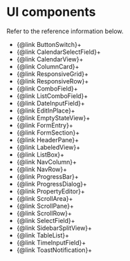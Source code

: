 # UI components

Refer to the reference information below.

- {@link ButtonSwitch}+
- {@link CalendarSelectField}+
- {@link CalendarView}+
- {@link ColumnCard}+
- {@link ResponsiveGrid}+
- {@link ResponsiveRow}+
- {@link ComboField}+
- {@link ListComboField}+
- {@link DateInputField}+
- {@link EditInPlace}+
- {@link EmptyStateView}+
- {@link FormEntry}+
- {@link FormSection}+
- {@link HeaderPane}+
- {@link LabeledView}+
- {@link ListBox}+
- {@link NavColumn}+
- {@link NavRow}+
- {@link ProgressBar}+
- {@link ProgressDialog}+
- {@link PropertyEditor}+
- {@link ScrollArea}+
- {@link ScrollPane}+
- {@link ScrollRow}+
- {@link SelectField}+
- {@link SidebarSplitView}+
- {@link TableList}+
- {@link TimeInputField}+
- {@link ToastNotification}+
